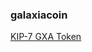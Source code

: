 ### galaxiacoin

[KIP-7 GXA Token](https://scope.klaytn.com/token/0xa80e96cceb1419f9bd9f1c67f7978f51b534a11b?tabId=tokenTransfer)

